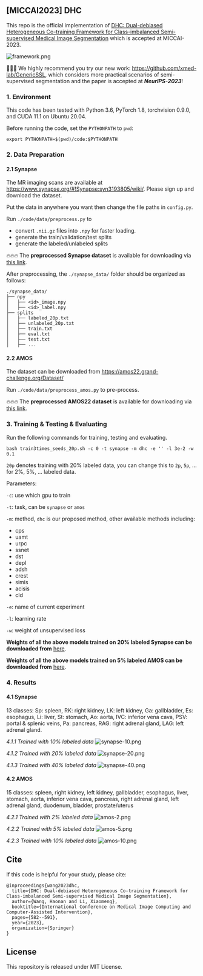 



## [MICCAI2023] DHC

This repo is the official implementation of [DHC: Dual-debiased Heterogeneous Co-training Framework for Class-imbalanced Semi-supervised Medical Image Segmentation](https://link.springer.com/chapter/10.1007/978-3-031-43898-1_56) which is accepted at MICCAI-2023.

![framework.png](./images/framework.png)

🚀🚀🚀 We highly recommend you try our new work: https://github.com/xmed-lab/GenericSSL, which considers more practical scenarios of semi-supervised segmentation and the paper is accepted at _**NeurIPS-2023**_!




### 1. Environment

This code has been tested with Python 3.6, PyTorch 1.8, torchvision 0.9.0, and CUDA 11.1 on Ubuntu 20.04.

Before running the code, set the `PYTHONPATH` to `pwd`:
```shell
export PYTHONPATH=$(pwd)/code:$PYTHONPATH
```

### 2. Data Preparation

#### 2.1 Synapse
The MR imaging scans are available at https://www.synapse.org/#!Synapse:syn3193805/wiki/.
Please sign up and download the dataset. 

Put the data in anywhere you want then change the file paths in `config.py`.

Run `./code/data/preprocess.py` to 
- convert `.nii.gz` files into `.npy` for faster loading. 
- generate the train/validation/test splits
- generate the labeled/unlabeled splits 

🔥🔥🔥 The **preprocessed Synapse dataset** is available for downloading via [this link](https://hkustconnect-my.sharepoint.com/:f:/g/personal/hwanggr_connect_ust_hk/EmOL8Cn-GTBJtOjg6zNgsPABdF6TgoWtRac4FwGqfFxLvQ?e=a1xaDJ).

After preprocessing, the `./synapse_data/` folder should be organized as follows:

```shell
./synapse_data/
├── npy
│   ├── <id>_image.npy
│   ├── <id>_label.npy
├── splits
│   ├── labeled_20p.txt
│   ├── unlabeled_20p.txt
│   ├── train.txt
│   ├── eval.txt
│   ├── test.txt
│   ├── ...
```

#### 2.2 AMOS
The dataset can be downloaded from https://amos22.grand-challenge.org/Dataset/

Run `./code/data/preprocess_amos.py` to pre-process.

🔥🔥🔥 The **preprocessed AMOS22 dataset** is available for downloading via [this link](https://hkustconnect-my.sharepoint.com/:f:/g/personal/hwanggr_connect_ust_hk/En8eq9ClytlAi8ZJaJBLswoB5tfJElLm1yd86gF2WIZVGw?e=7LhcfH).

### 3. Training & Testing & Evaluating

Run the following commands for training, testing and evaluating.

```shell
bash train3times_seeds_20p.sh -c 0 -t synapse -m dhc -e '' -l 3e-2 -w 0.1
```
`20p` denotes training with 20% labeled data, you can change this to `2p`, `5p`, ... for 2%, 5%, ... labeled data.

Parameters:

`-c`: use which gpu to train

`-t`: task, can be `synapse` or `amos`

`-m`: method, `dhc` is our proposed method, other available methods including:
- cps
- uamt
- urpc
- ssnet
- dst
- depl
- adsh
- crest
- simis
- acisis
- cld

`-e`: name of current experiment

`-l`: learning rate

`-w`: weight of unsupervised loss

**Weights of all the above models trained on 20% labeled Synapse can be downloaded from** [here](https://drive.google.com/drive/folders/1aUU2KvNUVAYLo4qqvT5JBd7hHzo_4K1Q?usp=drive_link).

**Weights of all the above models trained on 5% labeled AMOS can be downloaded from** [here](https://drive.google.com/drive/folders/1mLrM9AswKBiRLu5t63HAtI2ivg17Lt2m?usp=drive_link).


### 4. Results

#### 4.1 Synapse

13 classes: Sp: spleen, RK: right kidney, LK: left kidney, Ga: gallbladder, Es: esophagus, Li: liver, St: stomach, Ao: aorta, IVC: inferior vena cava, PSV: portal & splenic veins, Pa: pancreas, RAG: right adrenal gland, LAG: left adrenal gland.

_4.1.1 Trained with 10% labeled data_
![synapse-10.png](./images/synapse-10.png)

_4.1.2 Trained with 20% labeled data_
![synapse-20.png](./images/synapse-20.png)

_4.1.3 Trained with 40% labeled data_
![synapse-40.png](./images/synapse-40.png)

#### 4.2 AMOS

15 classes: spleen, right kidney, left kidney, gallbladder, esophagus, liver, stomach, aorta, inferior vena cava, pancreas, right adrenal gland, left adrenal gland, duodenum, bladder, prostate/uterus

_4.2.1 Trained with 2% labeled data_
![amos-2.png](./images/amos-2.png)

_4.2.2 Trained with 5% labeled data_
![amos-5.png](./images/amos-5.png)

_4.2.3 Trained with 10% labeled data_
![amos-10.png](./images/amos-10.png)


## Cite
If this code is helpful for your study, please cite:
```
@inproceedings{wang2023dhc,
  title={DHC: Dual-debiased Heterogeneous Co-training Framework for Class-imbalanced Semi-supervised Medical Image Segmentation},
  author={Wang, Haonan and Li, Xiaomeng},
  booktitle={International Conference on Medical Image Computing and Computer-Assisted Intervention},
  pages={582--591},
  year={2023},
  organization={Springer}
}
```

## License

This repository is released under MIT License.

